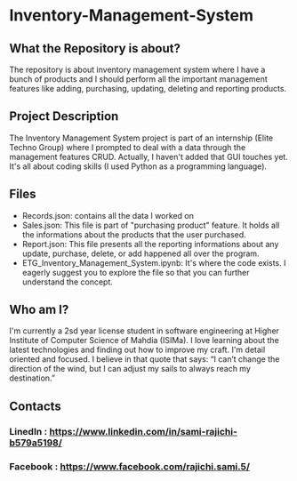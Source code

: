 # Inventory-Management-System

## What the Repository is about?

The repository is about inventory management system where I have a bunch of products and I should perform all the important management features like adding, purchasing, updating, deleting and reporting products.

## Project Description

The Inventory Management System project is part of an internship (Elite Techno Group) where I prompted to deal with a data through the management features CRUD.
Actually, I haven't added that GUI touches yet. It's all about coding skills (I used Python as a programming language).

## Files 

- Records.json: contains all the data I worked on
- Sales.json: This file is part of "purchasing product" feature. It holds all the informations about the products that the user purchased.
- Report.json: This file presents all the reporting informations about any update, purchase, delete, or add happened all over the program.
- ETG_Inventory_Management_System.ipynb: It's where the code exists. I eagerly suggest you to explore the file so that you can further understand the concept.

## Who am I?

I'm currently a 2sd year license student in software engineering at Higher Institute of Computer Science of Mahdia (ISIMa). I love learning about the latest technologies and finding out how to improve my craft. I'm detail oriented and focused. I believe in that quote that says: “I can’t change the direction of the wind, but I can adjust my sails to always reach my destination.”

## Contacts

### LinedIn : https://www.linkedin.com/in/sami-rajichi-b579a5198/
### Facebook : https://www.facebook.com/rajichi.sami.5/

